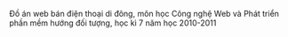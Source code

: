 Đồ án web bán điện thoại di đông, môn học Công nghệ Web và Phát triển phần mềm hướng đối tượng, học kì 7 năm học 2010-2011